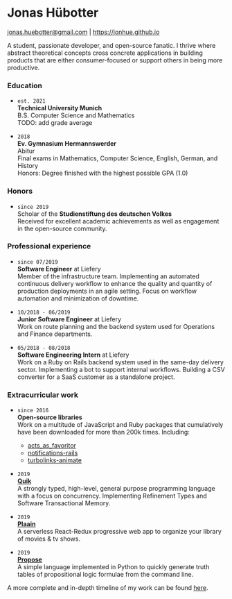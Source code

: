 # Jonas Hübotter

jonas.huebotter@gmail.com | https://jonhue.github.io

A student, passionate developer, and open-source fanatic. I thrive where
abstract theoretical concepts cross concrete applications in building products
that are either consumer-focused or support others in being more productive.

### Education

*
    `est. 2021`  
    **Technical University Munich**  
    B.S. Computer Science and Mathematics  
    TODO: add grade average

*
    `2018`  
    **Ev. Gymnasium Hermannswerder**  
    Abitur  
    Final exams in Mathematics, Computer Science, English, German, and History  
    Honors: Degree finished with the highest possible GPA (1.0)

### Honors

*
    `since 2019`  
    Scholar of the **Studienstiftung des deutschen Volkes**  
    Received for excellent academic achievements as well as engagement in the
    open-source community.

### Professional experience

*
    `since 07/2019`  
    **Software Engineer** at Liefery  
    Member of the infrastructure team. Implementing an automated continuous
    delivery workflow to enhance the quality and quantity of production
    deployments in an agile setting. Focus on workflow automation and
    minimization of downtime.

*
    `10/2018 - 06/2019`  
    **Junior Software Engineer** at Liefery  
    Work on route planning and the backend system used for Operations and
    Finance departments.

*
    `05/2018 - 08/2018`  
    **Software Engineering Intern** at Liefery  
    Work on a Ruby on Rails backend system used in the same-day delivery sector.
    Implementing a bot to support internal workflows. Building a CSV converter
    for a SaaS customer as a standalone project.

### Extracurricular work

*
    `since 2016`  
    **Open-source libraries**  
    Work on a multitude of JavaScript and Ruby packages that cumulatively have
    been downloaded for more than 200k times. Including:
    * [acts_as_favoritor](https://github.com/jonhue/acts_as_favoritor)
    * [notifications-rails](https://github.com/jonhue/notifications-rails)
    * [turbolinks-animate](https://github.com/jonhue/turbolinks-animate)

*
    `2019`  
    [**Quik**](https://github.com/quik-lang/quik)  
    A strongly typed, high-level, general purpose programming language with a
    focus on concurrency. Implementing Refinement Types and Software
    Transactional Memory.

*
    `2019`  
    [**Plaain**](https://jonhue.github.io/plaain)  
    A serverless React-Redux progressive web app to organize your library of
    movies & tv shows.

*
    `2019`  
    [**Propose**](https://github.com/jonhue/propose)  
    A simple language implemented in Python to quickly generate truth tables of
    propositional logic formulae from the command line.

A more complete and in-depth timeline of my work can be found [here](projects.md).
